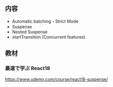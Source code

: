 ## 内容

- Automatic batching・Strict Mode
- Suspense
- Nested Suspense
- startTransition (Concurrent features)

## 教材 
### 最速で学ぶ React18
https://www.udemy.com/course/react18-suspense/
